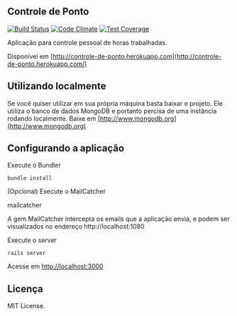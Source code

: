 ## Controle de Ponto
[![Build Status](https://semaphoreapp.com/api/v1/projects/c9b224c0-c71b-4dba-977b-5431a129f24d/343948/badge.png)](https://semaphoreapp.com/thiagovs/controle-de-ponto)
[![Code Climate](https://codeclimate.com/github/thiago-sydow/controle-de-ponto/badges/gpa.svg)](https://codeclimate.com/github/thiago-sydow/controle-de-ponto)
[![Test Coverage](https://codeclimate.com/github/thiago-sydow/controle-de-ponto/badges/coverage.svg)](https://codeclimate.com/github/thiago-sydow/controle-de-ponto)


Aplicação para controle pessoal de horas trabalhadas.

Disponível em [http://controle-de-ponto.herokuapp.com](http://controle-de-ponto.herokuapp.com/)

## Utilizando localmente
Se você quiser utilizar em sua própria máquina basta baixar o projeto.
Ele utiliza o banco de dados MongoDB e portanto percisa de uma instância rodando localmente.
Baixe em [http://www.mongodb.org](http://www.mongodb.org)

## Configurando a aplicação
Execute o Bundler

    bundle install

(Opcional) Execute o MailCatcher

  mailcatcher

A gem MailCatcher intercepta os emails que a aplicação envia,
e podem ser visualizados no endereço http://localhost:1080

Execute o server

    rails server

Acesse em [http://localhost:3000](http://localhost:3000)

## Licença
MIT License.
